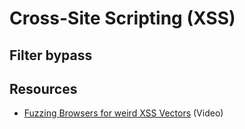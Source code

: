 # Cross-Site Scripting (XSS)

## Filter bypass

## Resources

* [Fuzzing Browsers for weird XSS Vectors](https://www.youtube.com/watch?v=yq_P3dzGiK4&feature=youtu.be) (Video)
